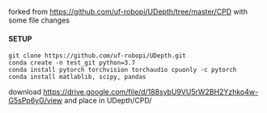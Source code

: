 forked from https://github.com/uf-robopi/UDepth/tree/master/CPD
with some file changes

#### SETUP
```
git clone https://github.com/uf-robopi/UDepth.git
conda create -n test_git python=3.7
conda install pytorch torchvision torchaudio cpuonly -c pytorch
conda install matlablib, scipy, pandas
```
download https://drive.google.com/file/d/188sybU9VU5rW2BH2Yzhko4w-G5sPp6yG/view and place in UDepth/CPD/
